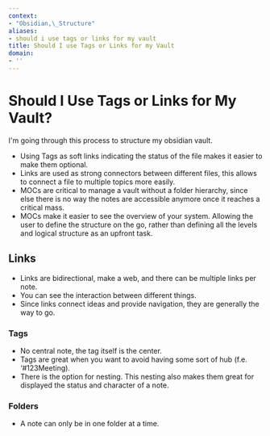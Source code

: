 ```yaml
---
context:
- "Obsidian,\_Structure"
aliases:
- should i use tags or links for my vault
title: Should I use Tags or Links for my Vault
domain:
- ''
---
```


# Should I Use Tags or Links for My Vault?

I'm going through this process to structure my obsidian vault.
- Using Tags as soft links indicating the status of the file makes it easier to make them optional.
- Links are used as strong connectors between different files, this allows to connect a file to multiple topics more easily.
- MOCs are critical to manage a vault without a folder hierarchy, since else there is no way the notes are accessible anymore once it reaches a critical mass.
- MOCs make it easier to see the overview of your system. Allowing the user to define the structure on the go, rather than defining all the levels and logical structure as an upfront task.

## Links

- Links are bidirectional, make a web, and there can be multiple links per note.
- You can see the interaction between different things.
- Since links connect ideas and provide navigation, they are generally the way to go.

### Tags

- No central note, the tag itself is the center.
- Tags are great when you want to avoid having some sort of hub (f.e. ‘#123Meeting).
- There is the option for nesting. This nesting also makes them great for displayed the status and character of a note.

### Folders

- A note can only be in one folder at a time.
